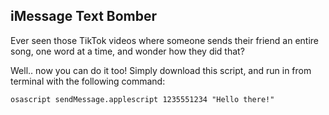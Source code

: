 ## iMessage Text Bomber

Ever seen those TikTok videos where someone sends their friend an entire song, one word at a time, and wonder how they did that?

Well.. now you can do it too! Simply download this script, and run in from terminal with the following command:

```osascript sendMessage.applescript 1235551234 "Hello there!"```

